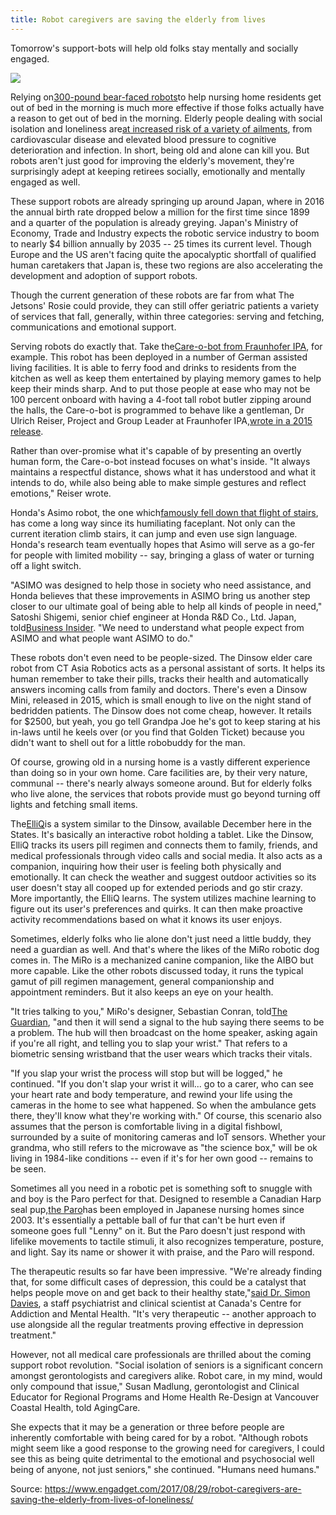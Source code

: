 ```yaml
---
title: Robot caregivers are saving the elderly from lives
---
```


Tomorrow's support-bots will help old folks stay mentally and socially engaged.

![](https://o.aolcdn.com/images/dims?crop=3500%2C2346%2C0%2C0&quality=85&format=jpg&resize=1600%2C1072&image_uri=http%3A%2F%2Fo.aolcdn.com%2Fhss%2Fstorage%2Fmidas%2F598214bf508d624814e203327bb1d0e1%2F205611841%2FRTR2PIRI.jpeg&client=a1acac3e1b3290917d92&signature=578971e15977baba38c91ab189cabb9bfd89da89)

Relying on[300-pound bear-faced robots](https://www.engadget.com/2017/08/23/robot-bears-are-coming-for-your-grandparents/)to help nursing home residents get out of bed in the morning is much more effective if those folks actually have a reason to get out of bed in the morning. Elderly people dealing with social isolation and loneliness are[at increased risk of a variety of ailments](http://www.pnas.org/content/110/15/5797.full), from cardiovascular disease and elevated blood pressure to cognitive deterioration and infection. In short, being old and alone can kill you. But robots aren't just good for improving the elderly's movement, they're surprisingly adept at keeping retirees socially, emotionally and mentally engaged as well.

These support robots are already springing up around Japan, where in 2016 the annual birth rate dropped below a million for the first time since 1899 and a quarter of the population is already greying. Japan's Ministry of Economy, Trade and Industry expects the robotic service industry to boom to nearly $4 billion annually by 2035 -- 25 times its current level. Though Europe and the US aren't facing quite the apocalyptic shortfall of qualified human caretakers that Japan is, these two regions are also accelerating the development and adoption of support robots.

Though the current generation of these robots are far from what The Jetsons' Rosie could provide, they can still offer geriatric patients a variety of services that fall, generally, within three categories: serving and fetching, communications and emotional support.

Serving robots do exactly that. Take the[Care-o-bot from Fraunhofer IPA](http://www.care-o-bot-4.de/), for example. This robot has been deployed in a number of German assisted living facilities. It is able to ferry food and drinks to residents from the kitchen as well as keep them entertained by playing memory games to help keep their minds sharp. And to put those people at ease who may not be 100 percent onboard with having a 4-foot tall robot butler zipping around the halls, the Care-o-bot is programmed to behave like a gentleman, Dr Ulrich Reiser, Project and Group Leader at Fraunhofer IPA,[wrote in a 2015 release](https://www.care-o-bot.de/content/dam/careobot/en/documents/pressreleases/2015_01_15_Care-O-bot_4_en_final.pdf).

Rather than over-promise what it's capable of by presenting an overtly human form, the Care-o-bot instead focuses on what's inside. "It always maintains a respectful distance, shows what it has understood and what it intends to do, while also being able to make simple gestures and reflect emotions," Reiser wrote.

Honda's Asimo robot, the one which[famously fell down that flight of stairs](https://www.youtube.com/watch?v=OvgLJTpoVc0), has come a long way since its humiliating faceplant. Not only can the current iteration climb stairs, it can jump and even use sign language. Honda's research team eventually hopes that Asimo will serve as a go-fer for people with limited mobility -- say, bringing a glass of water or turning off a light switch.

"ASIMO was designed to help those in society who need assistance, and Honda believes that these improvements in ASIMO bring us another step closer to our ultimate goal of being able to help all kinds of people in need," Satoshi Shigemi, senior chief engineer at Honda R&D Co., Ltd. Japan, told[Business Insider](http://www.businessinsider.com/asimo-robot-2014-4). "We need to understand what people expect from ASIMO and what people want ASIMO to do."



These robots don't even need to be people-sized. The Dinsow elder care robot from CT Asia Robotics acts as a personal assistant of sorts. It helps its human remember to take their pills, tracks their health and automatically answers incoming calls from family and doctors. There's even a Dinsow Mini, released in 2015, which is small enough to live on the night stand of bedridden patients. The Dinsow does not come cheap, however. It retails for $2500, but yeah, you go tell Grandpa Joe he's got to keep staring at his in-laws until he keels over \(or you find that Golden Ticket\) because you didn't want to shell out for a little robobuddy for the man.

Of course, growing old in a nursing home is a vastly different experience than doing so in your own home. Care facilities are, by their very nature, communal -- there's nearly always someone around. But for elderly folks who live alone, the services that robots provide must go beyond turning off lights and fetching small items.



The[ElliQ](https://www.intuitionrobotics.com/elliq/)is a system similar to the Dinsow, available December here in the States. It's basically an interactive robot holding a tablet. Like the Dinsow, ElliQ tracks its users pill regimen and connects them to family, friends, and medical professionals through video calls and social media. It also acts as a companion, inquiring how their user is feeling both physically and emotionally. It can check the weather and suggest outdoor activities so its user doesn't stay all cooped up for extended periods and go stir crazy. More importantly, the ElliQ learns. The system utilizes machine learning to figure out its user's preferences and quirks. It can then make proactive activity recommendations based on what it knows its user enjoys.

Sometimes, elderly folks who lie alone don't just need a little buddy, they need a guardian as well. And that's where the likes of the MiRo robotic dog comes in. The MiRo is a mechanized canine companion, like the AIBO but more capable. Like the other robots discussed today, it runs the typical gamut of pill regimen management, general companionship and appointment reminders. But it also keeps an eye on your health.

"It tries talking to you," MiRo's designer, Sebastian Conran, told[The Guardian](https://www.theguardian.com/technology/2016/nov/06/robot-could-be-grandmas-new-care-assistant), "and then it will send a signal to the hub saying there seems to be a problem. The hub will then broadcast on the home speaker, asking again if you're all right, and telling you to slap your wrist." That refers to a biometric sensing wristband that the user wears which tracks their vitals.

"If you slap your wrist the process will stop but will be logged," he continued. "If you don't slap your wrist it will... go to a carer, who can see your heart rate and body temperature, and rewind your life using the cameras in the home to see what happened. So when the ambulance gets there, they'll know what they're working with." Of course, this scenario also assumes that the person is comfortable living in a digital fishbowl, surrounded by a suite of monitoring cameras and IoT sensors. Whether your grandma, who still refers to the microwave as "the science box," will be ok living in 1984-like conditions -- even if it's for her own good -- remains to be seen.

Sometimes all you need in a robotic pet is something soft to snuggle with and boy is the Paro perfect for that. Designed to resemble a Canadian Harp seal pup,[the Paro](http://www.parorobots.com/)has been employed in Japanese nursing homes since 2003. It's essentially a pettable ball of fur that can't be hurt even if someone goes full "Lenny" on it. But the Paro doesn't just respond with lifelike movements to tactile stimuli, it also recognizes temperature, posture, and light. Say its name or shower it with praise, and the Paro will respond.

The therapeutic results so far have been impressive. "We're already finding that, for some difficult cases of depression, this could be a catalyst that helps people move on and get back to their healthy state,"[said Dr. Simon Davies](http://www.camh.ca/en/hospital/about_camh/newsroom/CAMH_in_the_headlines/stories/Pages/The-healing-effects-of-a-White-'Seal'.aspx), a staff psychiatrist and clinical scientist at Canada's Centre for Addiction and Mental Health. "It's very therapeutic -- another approach to use alongside all the regular treatments proving effective in depression treatment."

However, not all medical care professionals are thrilled about the coming support robot revolution. "Social isolation of seniors is a significant concern amongst gerontologists and caregivers alike. Robot care, in my mind, would only compound that issue," Susan Madlung, gerontologist and Clinical Educator for Regional Programs and Home Health Re-Design at Vancouver Coastal Health, told AgingCare.

She expects that it may be a generation or three before people are inherently comfortable with being cared for by a robot. "Although robots might seem like a good response to the growing need for caregivers, I could see this as being quite detrimental to the emotional and psychosocial well being of anyone, not just seniors," she continued. "Humans need humans."


Source: https://www.engadget.com/2017/08/29/robot-caregivers-are-saving-the-elderly-from-lives-of-loneliness/

